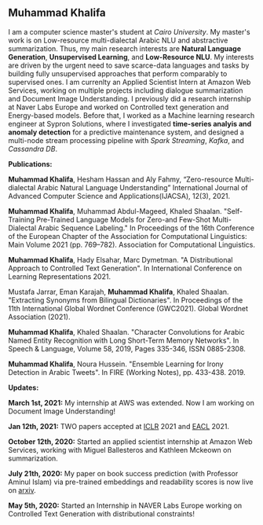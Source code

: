 ## Muhammad Khalifa
I am a computer science master's student at *Cairo University*. My master's work is on Low-resource multi-dialectal Arabic NLU and abstractive summarization. Thus, my main research interests are **Natural Language Generation**, **Unsupervised Learning**, and **Low-Resource NLU**. My interests are driven by the urgent need to save scarce-data languages and tasks by building fully unsupervised approaches that perform comparably to supervised ones. I am currenlty an Applied Scientist Intern at Amazon Web Services, working on multiple projects including dialogue summarization and Document Image Understanding. I previously did a research internship at Naver Labs Europe and worked on Controlled text generation and Energy-based models. Before that, I worked as a Machine learning research engineer at Sypron Solutions, where I investigated **time-series analyis and anomaly detection** for a predictive maintenance system, and designed a multi-node stream processing pipeline with *Spark Streaming*, *Kafka*, and *Cassandra DB*. 

**Publications:**

**Muhammad Khalifa**, Hesham Hassan and Aly Fahmy, “Zero-resource Multi-dialectal Arabic Natural Language Understanding” International Journal of Advanced Computer Science and Applications(IJACSA), 12(3), 2021.

**Muhammad Khalifa**, Muhammad Abdul-Mageed, Khaled Shaalan. "Self-Training Pre-Trained Language Models for Zero-and Few-Shot Multi-Dialectal Arabic Sequence Labeling." In Proceedings of the 16th Conference of the European Chapter of the Association for Computational Linguistics: Main Volume 2021 (pp. 769–782). Association for Computational Linguistics.

**Muhammad Khalifa**, Hady Elsahar, Marc Dymetman. "A Distributional Approach to Controlled Text Generation". In International Conference on Learning Representations 2021.

Mustafa Jarrar, Eman Karajah, **Muhammad Khalifa**, Khaled Shaalan. "Extracting Synonyms from Bilingual Dictionaries". In Proceedings of the 11th International Global Wordnet Conference (GWC2021). Global Wordnet Association (2021).

**Muhammad Khalifa**, Khaled Shaalan. "Character Convolutions for Arabic Named Entity Recognition with Long Short-Term Memory Networks". In Speech & Language, Volume 58, 2019, Pages 335-346, ISSN 0885-2308.

**Muhammad Khalifa**, Noura Hussein. "Ensemble Learning for Irony Detection in Arabic Tweets". In FIRE (Working Notes), pp. 433-438. 2019.


**Updates:**

**March 1st, 2021:** My internship at AWS was extended. Now I am working on Document Image Understanding!

**Jan 12th, 2021:** TWO papers accepted at [ICLR](https://openreview.net/forum?id=jWkw45-9AbL) 2021 and [EACL](https://arxiv.org/abs/2101.04758) 2021. 

**October 12th, 2020:** Started an applied scientist internship at Amazon Web Services, working with Miguel Ballesteros and Kathleen Mckeown on summarization.

**July 21th, 2020:** My paper on book success prediction (with Professor Aminul Islam) via pre-trained embeddings and readability scores is now live on [arxiv](https://arxiv.org/abs/2007.11073).

**May 5th, 2020:** Started an Internship in NAVER Labs Europe working on Controlled Text Generation with distributional constraints!

